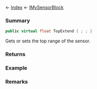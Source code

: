 ← [Index](Api-Index) ← [IMySensorBlock](Sandbox.ModAPI.Ingame.IMySensorBlock)

### Summary

```csharp
public virtual float TopExtend { ; ; }
```

Gets or sets the top range of the sensor.

### Returns

### Example

### Remarks

